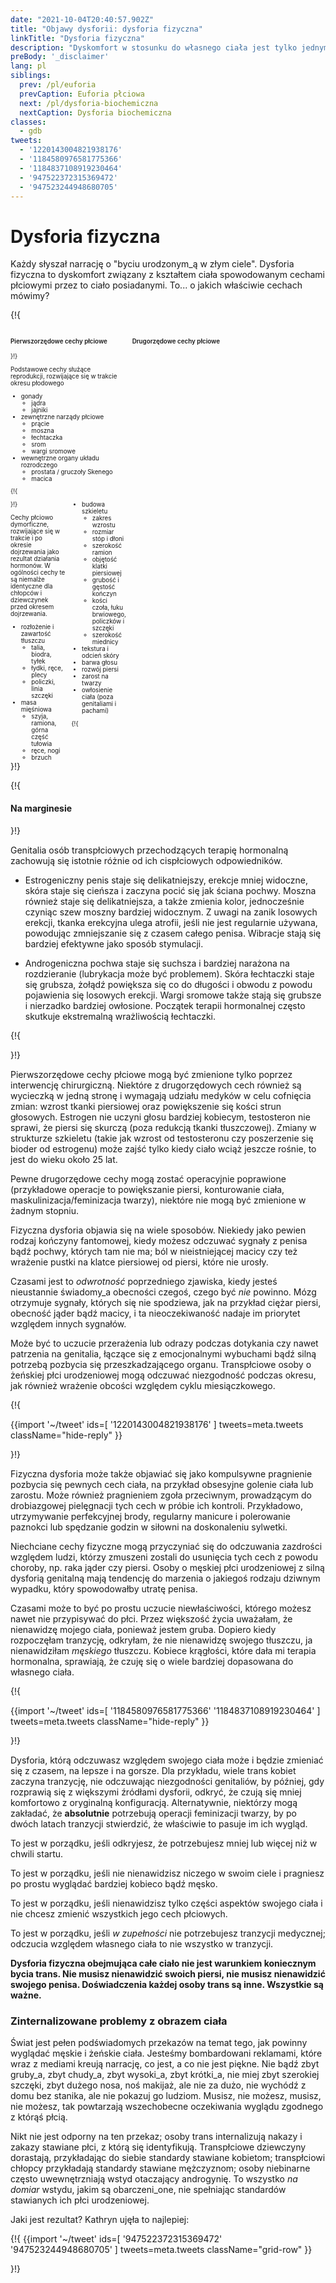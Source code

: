 ```yaml
---
date: "2021-10-04T20:40:57.902Z"
title: "Objawy dysforii: dysforia fizyczna"
linkTitle: "Dysforia fizyczna"
description: "Dyskomfort w stosunku do własnego ciała jest tylko jednym z licznych objawów dysforii."
preBody: '_disclaimer'
lang: pl
siblings:
  prev: /pl/euforia
  prevCaption: Euforia płciowa
  next: /pl/dysforia-biochemiczna
  nextCaption: Dysforia biochemiczna
classes:
  - gdb
tweets:
  - '1220143004821938176'
  - '1184580976581775366'
  - '1184837108919230464'
  - '947522372315369472'
  - '947523244948680705'
---
```


# Dysforia fizyczna

Każdy słyszał narrację o "byciu urodzonym_ą w złym ciele". Dysforia fizyczna to dyskomfort związany z kształtem ciała spowodowanym cechami płciowymi przez to ciało posiadanymi. To... o jakich właściwie cechach mówimy?

{!{
<style>

.fact-grid h4 { font-weight: 600;grid-row: 1; }

.fact-grid li {break-inside: avoid;}

@media (min-width: 500px) {
  .fact-grid {
    display: grid;
    grid-template-columns: 1fr 2fr;
    grid-template-rows: min-content 1fr;
    grid-column-gap: 1em;
    font-size: 0.7em;
  }

  .fact-grid .two-col { column-count: 2; }
}

</style>
<div class="fact-grid ">
  <h4>Pierwszorzędowe cechy płciowe</h4>
  <div>
}!}

Podstawowe cechy służące reprodukcji, rozwijające się w trakcie okresu płodowego

- gonady
  - jądra
  - jajniki
- zewnętrzne narządy płciowe
  - prącie
  - moszna
  - łechtaczka
  - srom
  - wargi sromowe
- wewnętrzne organy układu rozrodczego
  - prostata / gruczoły Skenego
  - macica


{!{ </div>  <h4>Drugorzędowe cechy płciowe</h4>
<div class="two-col"> }!}

Cechy płciowo dymorficzne, rozwijające się w trakcie i po okresie dojrzewania jako rezultat działania hormonów. W ogólności cechy te są niemalże identyczne dla chłopców i dziewczynek przed okresem dojrzewania.

- rozłożenie i zawartość tłuszczu
  - talia, biodra, tyłek
  - łydki, ręce, plecy
  - policzki, linia szczęki
- masa mięśniowa
  - szyja, ramiona, górna część tułowia
  - ręce, nogi
  - brzuch
- budowa szkieletu
  - zakres wzrostu
  - rozmiar stóp i dłoni
  - szerokość ramion
  - objętość klatki piersiowej
  - grubość i gęstość kończyn
  - kości czoła, łuku brwiowego, policzków i szczęki
  - szerokość miednicy
- tekstura i odcień skóry
- barwa głosu
- rozwój piersi
- zarost na twarzy
- owłosienie ciała (poza genitaliami i pachami)


{!{ </div></div> }!}

{!{ <div class="gutter"><div class="card"><div class="card-body"><h4 class="card-title">Na marginesie</h4> }!}

Genitalia osób transpłciowych przechodzących terapię hormonalną zachowują się istotnie różnie od ich cispłciowych odpowiedników.

- Estrogeniczny penis staje się delikatniejszy, erekcje mniej widoczne, skóra staje się cieńsza i zaczyna pocić się jak ściana pochwy. Moszna również staje się delikatniejsza, a także zmienia kolor, jednocześnie czyniąc szew moszny bardziej widocznym. Z uwagi na zanik losowych erekcji, tkanka erekcyjna ulega atrofii, jeśli nie jest regularnie używana, powodując zmniejszanie się z czasem całego penisa. Wibracje stają się bardziej efektywne jako sposób stymulacji.

- Androgeniczna pochwa staje się suchsza i bardziej narażona na rozdzieranie (lubrykacja może być problemem). Skóra łechtaczki staje się grubsza, żołądź powiększa się co do długości i obwodu z powodu pojawienia się losowych erekcji. Wargi sromowe także stają się grubsze i nierzadko bardziej owłosione. Początek terapii hormonalnej często skutkuje ekstremalną wrażliwością łechtaczki.

{!{ </div></div></div> }!}


Pierwszorzędowe cechy płciowe mogą być zmienione tylko poprzez interwencję chirurgiczną. Niektóre z drugorzędowych cech również są wycieczką w jedną stronę i wymagają udziału medyków w celu cofnięcia zmian: wzrost tkanki piersiowej oraz powiększenie się kości strun głosowych. Estrogen nie uczyni głosu bardziej kobiecym, testosteron nie sprawi, że piersi się skurczą (poza redukcją tkanki tłuszczowej). Zmiany w strukturze szkieletu (takie jak wzrost od testosteronu czy poszerzenie się bioder od estrogenu) może zajść tylko kiedy ciało wciąż jeszcze rośnie, to jest do wieku około 25 lat.

Pewne drugorzędowe cechy mogą zostać operacyjnie poprawione (przykładowe operacje to powiększanie piersi, konturowanie ciała, maskulinizacja/feminizacja twarzy), niektóre nie mogą być zmienione w żadnym stopniu.

Fizyczna dysforia objawia się na wiele sposobów. Niekiedy jako pewien rodzaj kończyny fantomowej, kiedy możesz odczuwać sygnały z penisa bądź pochwy, których tam nie ma; ból w nieistniejącej macicy czy też wrażenie pustki na klatce piersiowej od piersi, które nie urosły.

Czasami jest to *odwrotność* poprzedniego zjawiska, kiedy jesteś nieustannie świadomy_a obecności czegoś, czego być *nie* powinno. Mózg otrzymuje sygnały, których się nie spodziewa, jak na przykład ciężar piersi, obecność jąder bądź macicy, i ta nieoczekiwaność nadaje im priorytet względem innych sygnałów.

Może być to uczucie przerażenia lub odrazy podczas dotykania czy nawet patrzenia na genitalia, łączące się z emocjonalnymi wybuchami bądź silną potrzebą pozbycia się przeszkadzającego organu. Transpłciowe osoby o żeńskiej płci urodzeniowej mogą odczuwać niezgodność podczas okresu, jak również wrażenie obcości względem cyklu miesiączkowego.

{!{ <div class="gutter">
{{import '~/tweet' ids=[
  '1220143004821938176'
] tweets=meta.tweets className="hide-reply" }}
<!--
Kiedy moi przyjaciele w liceum dyskutowali, kto byłby ich idealną kobietą, wszyscy opisywali cechy fizyczne osoby, z którą chcieliby się umówić... podczas gdy ja tłumaczyłam, kim chciałam być.

Zawsze myślałam, że każdy ma swój mały, wstydliwy sekret, taki jak mój.
-->
</div> }!}

Fizyczna dysforia może także objawiać się jako kompulsywne pragnienie pozbycia się pewnych cech ciała, na przykład obsesyjne golenie ciała lub zarostu. Może również pragnieniem zgoła przeciwnym, prowadzącym do drobiazgowej pielęgnacji tych cech w próbie ich kontroli. Przykładowo, utrzymywanie perfekcyjnej brody, regularny manicure i polerowanie paznokci lub spędzanie godzin w siłowni na doskonaleniu sylwetki.

Niechciane cechy fizyczne mogą przyczyniać się do odczuwania zazdrości względem ludzi, którzy zmuszeni zostali do usunięcia tych cech z powodu choroby, np. raka jąder czy piersi. Osoby o męskiej płci urodzeniowej z silną dysforią genitalną mają tendencję do marzenia o jakiegoś rodzaju dziwnym wypadku, który spowodowałby utratę penisa.

Czasami może to być po prostu uczucie niewłaściwości, którego możesz nawet nie przypisywać do płci. Przez większość życia uważałam, że nienawidzę mojego ciała, ponieważ jestem gruba. Dopiero kiedy rozpoczęłam tranzycję, odkryłam, że nie nienawidzę swojego tłuszczu, ja nienawidziłam *męskiego* tłuszczu. Kobiece krągłości, które dała mi terapia hormonalna, sprawiają, że czuję się o wiele bardziej dopasowana do własnego ciała.

{!{ <div class="gutter">
{{import '~/tweet' ids=[
  '1184580976581775366'
  '1184837108919230464'
] tweets=meta.tweets className="hide-reply" }}
<!--
Mówiono mi, że skoro nie mam dysforii genitalnej, to nie jestem "wystarczająco trans" do tranzycji. W rezultacie spędziłam dekadę w wyparciu i nienawiści do siebie.

Zabawne, że po rozpoczęciu tranzycji zaczęłam rozpoznawać podłoże części moich zmartwień: dysforia genitalna.

———

@MamaCoffeeCat Ja przed HRT: zupełnie nie nienawidzę mojego penisa.

Ja 2.5 roku na HRT: ZABIERZCIE TO ODE MNIE.
-->
</div> }!}

Dysforia, którą odczuwasz względem swojego ciała może i będzie zmieniać się z czasem, na lepsze i na gorsze. Dla przykładu, wiele trans kobiet zaczyna tranzycję, nie odczuwając niezgodności genitaliów, by później, gdy rozprawią się z większymi źródłami dysforii, odkryć, że czują się mniej komfortowo z oryginalną konfiguracją. Alternatywnie, niektórzy mogą zakładać, że **absolutnie** potrzebują operacji feminizacji twarzy, by po dwóch latach tranzycji stwierdzić, że właściwie to pasuje im ich wygląd.

To jest w porządku, jeśli odkryjesz, że potrzebujesz mniej lub więcej niż w chwili startu.

To jest w porządku, jeśli nie nienawidzisz niczego w swoim ciele i pragniesz po prostu wyglądać bardziej kobieco bądź męsko.

To jest w porządku, jeśli nienawidzisz tylko części aspektów swojego ciała i nie chcesz zmienić wszystkich jego cech płciowych.

To jest w porządku, jeśli *w zupełności* nie potrzebujesz tranzycji medycznej; odczucia względem własnego ciała to nie wszystko w tranzycji.

**Dysforia fizyczna obejmująca całe ciało nie jest warunkiem koniecznym bycia trans. Nie musisz nienawidzić swoich piersi, nie musisz nienawidzić swojego penisa. Doświadczenia każdej osoby trans są inne. Wszystkie są ważne.**

### Zinternalizowane problemy z obrazem ciała

Świat jest pełen podświadomych przekazów na temat tego, jak powinny wyglądać męskie i żeńskie ciała. Jesteśmy bombardowani reklamami, które wraz z mediami kreują narrację, co jest, a co nie jest piękne. Nie bądź zbyt gruby_a, zbyt chudy_a, zbyt wysoki_a, zbyt krótki_a, nie miej zbyt szerokiej szczęki, zbyt dużego nosa, noś makijaż, ale nie za dużo, nie wychódź z domu bez stanika, ale nie pokazuj go ludziom. Musisz, nie możesz, musisz, nie możesz, tak powtarzają wszechobecne oczekiwania wyglądu zgodnego z którąś płcią.

Nikt nie jest odporny na ten przekaz; osoby trans internalizują nakazy i zakazy stawiane płci, z którą się identyfikują. Transpłciowe dziewczyny dorastają, przykładając do siebie standardy stawiane kobietom; transpłciowi chłopcy przykładają standardy stawiane mężczyznom; osoby niebinarne często uwewnętrzniają wstyd otaczający androgynię. To wszystko *na domiar* wstydu, jakim są obarczeni_one, nie spełniając standardów stawianych ich płci urodzeniowej.

Jaki jest rezultat? Kathryn ujęła to najlepiej:

{!{
{{import '~/tweet' ids=[
  '947522372315369472'
  '947523244948680705'
] tweets=meta.tweets className="grid-row" }}
<!--
Jeśli uważasz, że jesteś cis facetem, ale zawsze marzyłeś o byciu dziewczyną, i jedynym powodem, dla którego nie dokonałeś tranzycji, jest to, że obawiasz się być "brzydką" dziewczyną:

To dysforia. Jesteś już dosłownie trans dziewczyną, kochanie.

----

Nie czuj się źle, nigdy tego nie odkrywszy. Sama dopiero co miałam moment eureki.

Ale to dosłownie dysforia. Odczuwasz dyskomfort, gdy przypomina ci się rozdźwięk pomiędzy tym, kim chcesz być (kim JESTEŚ), a jak wyglądasz.
-->
}!}

